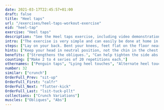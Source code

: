 ```yaml
---
date: 2021-03-17T22:45:57+01:00
draft: false
title: "Heel taps"
url: "/exercises/heel-taps-workout-exercise"
eid: "heel-tap"
exercise: "Heel taps"
description: "See the Heel taps exercise, including video demonstration and instructions on how-to perform. Identify benefits and activated body parts, see similar, related and supporting exercises."
intro: ["The exercise is very simple and can easily be done at home in a carpet. A few reps are accessible to any one, while longer reps make the exercise very effective on the abs and obliques."]
steps: ["Lay on your back. Bent your knees, feet flat on the floor near the glutes.", "Lift your shoulders off the ground and touch the right heel with the right hand.", "This is one repetition.", "Keeping the shoulders off the ground, touch the left heel with the left hand.", "This is the second repetition."]
hints: ["Keep your head in neutral position, not the chin in the chest."]
benefits: ["Strengthens the obliques.", "Can help tighten the side abs.", "Highly focused on Abs and Obliques, no other muscles involved."]
counting: ["Make 2 to 4 series of 20 repetitions each."]
othernames: ["Penguin taps", "Lying heel touches", "Alternate heel touches"]
number: 32
similar: ["crunch"]
OrderFull_Prev: "sit-up"
OrderFull_First: "calfr"
OrderFull_Next: "flutter-kick"
OrderFull_Last: "lsit-tuck-pllt"
collections: ["Crunch Variations"]
muscles: ["Obliques", "Abs"]
---
```


